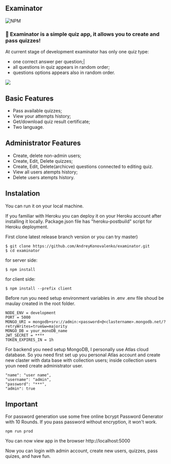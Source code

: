 ## Examinator

![NPM](https://img.shields.io/npm/l/react-toastify.svg?label=%F0%9F%93%9Clicense&style=for-the-badge)

### 🎉 Examinator is a simple quiz app, it allows you to create and pass quizzes!

At current stage of development examinator has only one quiz type:

- one correct answer per question;|
- all questions in quiz appears in random order;
- questions options appears also in random order.

<kbd>
  <img src="https://user-images.githubusercontent.com/16167616/190902558-ca19e504-ad00-45a1-adae-cb28085121a2.gif"/>
</kbd>

## Basic Features

- Pass available quizzes;
- View your attempts history;
- Get/download quiz result certificate;
- Two language.

## Administrator Features

- Create, delete non-admin users;
- Create, Edit, Delete quizzes;
- Create, Edit, Delete(archicve) questions connected to editing quiz.
- View all users atempts history;
- Delete users atempts history.

## Instalation

You can run it on your local machine.

If you familiar with Heroku you can deploy it on your Heroku account after installing it locally.
Package.json file has "heroku-postbuild" script for Heroku deployment.

First clone latest release branch version or you can try master)

```
$ git clone https://github.com/AndreyKonovalenko/examinator.git
$ cd examinator
```

for server side:

```
$ npm install
```

for client side:

```
$ npm install --prefix client
```

Before run you need setup environment variables in .env
.env file shoud be maulay created in the root folder.

```
NODE_ENV = development
PORT = 5000
MONGO_URI = mongodb+srv://admin:<password>@<clastername>.mongodb.net/?retryWrites=true&w=majority
MONGO_DB = your_monoDB_name
JWT_SECRET = ****
TOKEN_EXPIRES_IN = 1h
```

For backend you need setup MongoDB, I personally use Atlas cloud database.
So you need first set up you personal Atlas account and create new claster with data base with collection users;
inside collection users youn need create administrator user.

```
"name": "user name",
"username": "admin",
"password": "***",
"admin": true
```

## Important

For password generation use some free online bcrypt Password Generator with 10 Rounds.
If you pass password without encryption, it won't work.

```
npm run prod
```

You can now view app in the browser http://localhost:5000

Now you can login with admin account, create new users, quizzes, pass quizes, and have fun.
